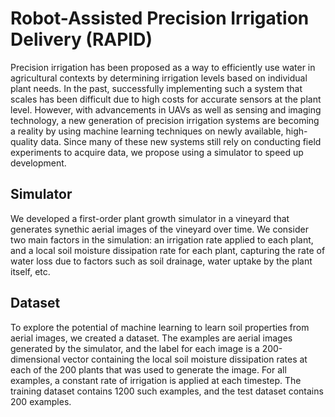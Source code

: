 # Robot-Assisted Precision Irrigation Delivery (RAPID)

Precision irrigation has been proposed as a way to efficiently use water in agricultural contexts by determining irrigation levels based on individual plant needs. In the past, successfully implementing such a system that scales has been difficult due to high costs for accurate sensors at the plant level. However, with advancements in UAVs as well as sensing and imaging technology, a new generation of precision irrigation systems are becoming a reality by using machine learning techniques on newly available, high-quality data. Since many of these new systems still rely on conducting field experiments to acquire data, we propose using a simulator to speed up development.

## Simulator

We developed a first-order plant growth simulator in a vineyard that generates synethic aerial images of the vineyard over time. We consider two main factors in the simulation: an irrigation rate applied to each plant, and a local soil moisture dissipation rate for each plant, capturing the rate of water loss due to factors such as soil drainage, water uptake by the plant itself, etc.

## Dataset

To explore the potential of machine learning to learn soil properties from aerial images, we created a dataset. The examples are aerial images generated by the simulator, and the label for each image is a 200-dimensional vector containing the local soil moisture dissipation rates at each of the 200 plants that was used to generate the image. For all examples, a constant rate of irrigation is applied at each timestep. The training dataset contains 1200 such examples, and the test dataset contains 200 examples.
